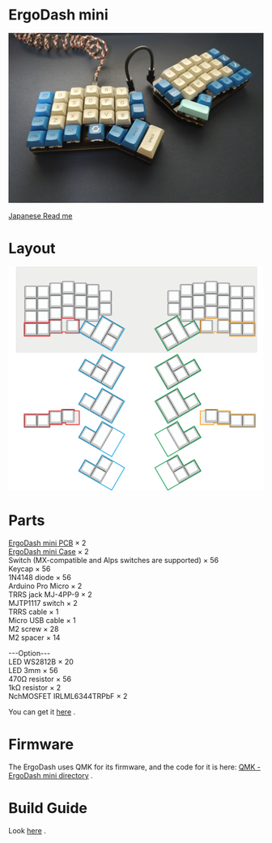 # ErgoDash mini

![ErgoDash](https://github.com/omkbd/picture/blob/master/Ergodashmini.jpg)

[Japanese Read me](https://github.com/omkbd/ErgoDash/blob/master/mini/Doc/ergodashmini_jp.md)

# Layout

![layout](https://github.com/omkbd/picture/blob/master/ergodashmini-layout.png)

# Parts

[ErgoDash mini PCB](https://github.com/omkbd/ErgoDash/tree/master/mini/PCB)
 × 2  
[ErgoDash mini Case](https://github.com/omkbd/ErgoDash/tree/master/mini/Case)
 × 2  
Switch (MX-compatible and Alps switches are supported) × 56  
Keycap × 56  
1N4148 diode × 56  
Arduino Pro Micro × 2  
TRRS jack MJ-4PP-9 × 2  
MJTP1117 switch × 2  
TRRS cable × 1  
Micro USB cable × 1  
M2 screw × 28  
M2 spacer × 14  

---Option---  
LED WS2812B × 20  
LED 3mm × 56  
470Ω resistor × 56  
1kΩ resistor × 2  
NchMOSFET IRLML6344TRPbF × 2  

You can get it
[here](https://dashkbd.booth.pm/items/1011978)
.

# Firmware

The ErgoDash uses QMK for its firmware, and the code for it is here:
[QMK - ErgoDash mini directory](https://github.com/qmk/qmk_firmware/tree/master/keyboards/ergodash/mini)
.  

# Build Guide

Look
[here](https://github.com/omkbd/ErgoDash/blob/master/mini/Doc/build.md)
.
